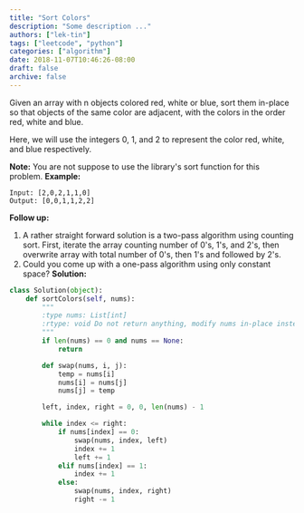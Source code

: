 ```yaml
---
title: "Sort Colors"
description: "Some description ..."
authors: ["lek-tin"]
tags: ["leetcode", "python"]
categories: ["algorithm"]
date: 2018-11-07T10:46:26-08:00
draft: false
archive: false
---
```

Given an array with n objects colored red, white or blue, sort them in-place so that objects of the same color are adjacent, with the colors in the order red, white and blue.

Here, we will use the integers 0, 1, and 2 to represent the color red, white, and blue respectively.

**Note:** You are not suppose to use the library's sort function for this problem.
**Example:**
```
Input: [2,0,2,1,1,0]
Output: [0,0,1,1,2,2]
```
**Follow up:**
1. A rather straight forward solution is a two-pass algorithm using counting sort.
First, iterate the array counting number of 0's, 1's, and 2's, then overwrite array with total number of 0's, then 1's and followed by 2's.
2. Could you come up with a one-pass algorithm using only constant space?
**Solution:**
```python
class Solution(object):
    def sortColors(self, nums):
        """
        :type nums: List[int]
        :rtype: void Do not return anything, modify nums in-place instead.
        """
        if len(nums) == 0 and nums == None:
            return

        def swap(nums, i, j):
            temp = nums[i]
            nums[i] = nums[j]
            nums[j] = temp

        left, index, right = 0, 0, len(nums) - 1

        while index <= right:
            if nums[index] == 0:
                swap(nums, index, left)
                index += 1
                left += 1
            elif nums[index] == 1:
                index += 1
            else:
                swap(nums, index, right)
                right -= 1
```